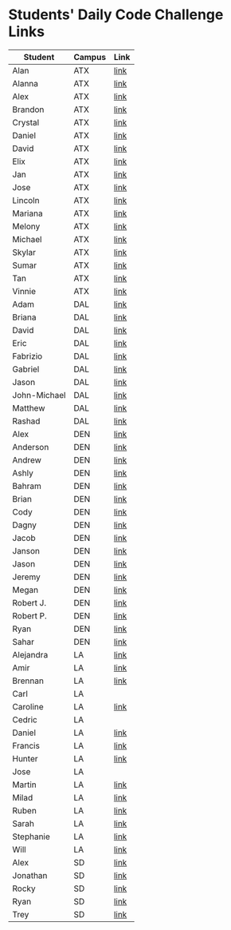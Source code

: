 # Students' Daily Code Challenge Links

|Student|Campus|Link|
|---|---|---|
| Alan | ATX | [link](https://git.generalassemb.ly/acmccracken/daily-code-challenges) |
| Alanna | ATX | [link](https://git.generalassemb.ly/celentanoad/daily-js-code-challenges) |
| Alex | ATX | [link](https://git.generalassemb.ly/alex1360/daily-js-code-challenges) |
| Brandon | ATX | [link](https://git.generalassemb.ly/bcarteratx/daily-js-code-challenges) |
| Crystal | ATX | [link](https://git.generalassemb.ly/crystallynnv/daily-js-code-challenges) |
| Daniel | ATX | [link](https://git.generalassemb.ly/Dandan/daily-js-code-challenges) |
| David | ATX | [link](https://git.generalassemb.ly/DavidStinson/daily-js-code-challenges) |
| Elix | ATX | [link](https://git.generalassemb.ly/Erome/daily-js-code-challenges) |
| Jan | ATX | [link](https://git.generalassemb.ly/jlee8020/daily-js-code-challenges) |
| Jose | ATX | [link](https://git.generalassemb.ly/newguy21/daily-js-code-challenges) |
| Lincoln | ATX | [link](https://git.generalassemb.ly/lincolnyouree/daily-js-code-challenges) |
| Mariana | ATX | [link](https://git.generalassemb.ly/MBJaeger/daily-js-code-challenges) |
| Melony | ATX | [link](https://git.generalassemb.ly/melonysegnit/daily-js-code-challenges) |
| Michael | ATX | [link](https://git.generalassemb.ly/mlackey9601/daily-js-code-challenges) |
| Skylar | ATX | [link](https://git.generalassemb.ly/skylarw19/daily-js-code-challenges) |
| Sumar | ATX | [link](https://git.generalassemb.ly/sumardey5/daily-js-code-challenges) |
| Tan | ATX | [link](https://git.generalassemb.ly/zeroxposur18/daily-code-challenges) |
| Vinnie | ATX | [link](https://git.generalassemb.ly/vin23/daily-js-code-challenges) |
| Adam | DAL | [link](https://git.generalassemb.ly/azebolsky/daily-js-code-challenges) |
| Briana | DAL | [link](https://git.generalassemb.ly/bnfisher4/daily-js-code-challenges) |
| David | DAL | [link](https://git.generalassemb.ly/fastlane27/daily-code-challenges) |
| Eric | DAL | [link](https://git.generalassemb.ly/ericjames3681/daily-js-code-challenges) |
| Fabrizio | DAL | [link](https://git.generalassemb.ly/lopezfabrizio/daily-js-code-challenges) |
| Gabriel | DAL | [link](https://git.generalassemb.ly/gar0085/daily-js-code-challenges) |
| Jason | DAL | [link](https://git.generalassemb.ly/lol/daily-code-challenges/) |
| John-Michael | DAL | [link](https://git.generalassemb.ly/Jomukendi1989/daily-js-code-challenges) |
| Matthew | DAL | [link](https://git.generalassemb.ly/Mcoalson/daily-js-code-challenges) |
| Rashad | DAL | [link](https://git.generalassemb.ly/showboat051/daily-js-code-challenges) |
| Alex | DEN | [link](https://git.generalassemb.ly/Jennings6248/daily-js-code-challenges) |
| Anderson | DEN | [link](https://git.generalassemb.ly/anderama100/daily-js-code-challenges) |
| Andrew | DEN | [link](https://git.generalassemb.ly/aclark13861/daily-js-code-challenges) |
| Ashly | DEN | [link](https://git.generalassemb.ly/ashmeeee/daily-js-code-challenges) |
| Bahram | DEN | [link](https://git.generalassemb.ly/movlan/daily-js-code-challenges) |
| Brian | DEN | [link](https://git.generalassemb.ly/brianbellini/daily-js-code-challenges) |
| Cody | DEN | [link](https://git.generalassemb.ly/CodyLHart/daily-js-code-challenges) |
| Dagny | DEN | [link](https://git.generalassemb.ly/DagnyJay/daily-js-code-challenges/) |
| Jacob | DEN | [link](https://git.generalassemb.ly/LaunchPad90/daily-js-code-challenges) |
| Janson | DEN | [link](https://git.generalassemb.ly/vesuvios/daily-js-code-challenges) |
| Jason | DEN | [link](https://git.generalassemb.ly/lol/daily-code-challenges) |
| Jeremy | DEN | [link](https://git.generalassemb.ly/thejoo44/daily-js-code-challenges) |
| Megan | DEN | [link](https://git.generalassemb.ly/mforgey/daily-js-code-challenges) |
| Robert J. | DEN | [link](https://git.generalassemb.ly/rjohnson0707/daily-js-code-challenges) |
| Robert P. | DEN | [link](https://git.generalassemb.ly/rperillo1/daily-js-code-challenges) |
| Ryan | DEN | [link](https://git.generalassemb.ly/ryanwfin/daily-js-code-challenges) |
| Sahar | DEN | [link](https://git.generalassemb.ly/smeamar/daily-js-code-challenges) |
| Alejandra | LA | [link](https://git.generalassemb.ly/patinoale/daily-js-code-challenges) |
| Amir | LA | [link](https://git.generalassemb.ly/Amir94/daily-js-code-challenges) |
| Brennan | LA | [link](https://git.generalassemb.ly/Chariot7/daily-js-code-challenges) |
| Carl | LA |  |
| Caroline | LA | [link](https://git.generalassemb.ly/carolinele/daily-js-code-challenges) |
| Cedric | LA |  |
| Daniel | LA | [link](https://git.generalassemb.ly/chasmad/daily-js-code-challenges) |
| Francis | LA | [link](https://git.generalassemb.ly/FrancisMel24/daily-js-code-challenges) |
| Hunter | LA | [link](https://git.generalassemb.ly/HunterHerrera/daily-js-code-challenges) |
| Jose | LA |  |
| Martin | LA | [link](https://git.generalassemb.ly/mahewett/daily-js-code-challenges) |
| Milad | LA | [link](https://git.generalassemb.ly/Milad/daily-js-code-challenges) |
| Ruben | LA | [link](https://git.generalassemb.ly/R42/daily-js-code-challenges) |
| Sarah | LA | [link](https://git.generalassemb.ly/sarahwilliams/daily-js-code-challenges) |
| Stephanie | LA | [link](https://git.generalassemb.ly/skimalee/daily-js-code-challenges) |
| Will | LA | [link](https://git.generalassemb.ly/lillwaws/daily-js-code-challenges) |
| Alex | SD | [link](https://git.generalassemb.ly/Codealicious/daily-js-code-challenges) |
| Jonathan | SD | [link](https://git.generalassemb.ly/WhskyRbbt/daily-js-code-challenges) |
| Rocky | SD | [link](https://git.generalassemb.ly/rockyliwanag/daily-js-code-challenges) |
| Ryan | SD | [link](https://git.generalassemb.ly/RyanBranco/daily-js-code-challenges) |
| Trey | SD | [link](https://git.generalassemb.ly/tshuldberg/daily-js-code-challenges) |


